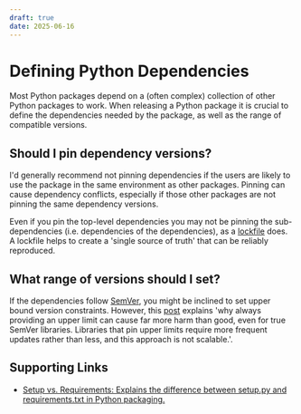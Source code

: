 ```yaml
---
draft: true 
date: 2025-06-16 
---
```


# Defining Python Dependencies

Most Python packages depend on a (often complex) collection of other Python packages to work. When releasing a Python package it is crucial to define the dependencies needed by the package, as well as the range of compatible versions.

## Should I pin dependency versions?

I'd generally recommend not pinning dependencies if the users are likely to use the package in the same environment as other packages. Pinning can cause dependency conflicts, especially if those other packages are not pinning the same dependency versions.

Even if you pin the top-level dependencies you may not be pinning the sub-dependencies (i.e. dependencies of the dependencies), as a [lockfile](https://pydevtools.com/handbook/explanation/what-is-a-lock-file/#:~:text=A%20lockfile%20is%20a%20text,different%20systems%20and%20time%20periods.) does. A lockfile helps to create a 'single source of truth' that can be reliably reproduced.

## What range of versions should I set?

If the dependencies follow [SemVer](https://semver.org/), you might be inclined to set upper bound version constraints. However, this [post](https://iscinumpy.dev/post/bound-version-constraints/) explains 'why always providing an upper limit can cause far more harm than good, even for true SemVer libraries. Libraries that pin upper limits require more frequent updates rather than less, and this approach is not scalable.'.

## Supporting Links

- [Setup vs. Requirements: Explains the difference between setup.py and requirements.txt in Python packaging.](https://caremad.io/posts/2013/07/setup-vs-requirement/)